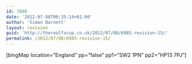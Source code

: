 ```yaml
---
id: 7000
date: '2012-07-08T00:35:14+01:00'
author: 'Simon Barnett'
layout: revision
guid: 'http://therealfacup.co.uk/2012/07/08/6985-revision-15/'
permalink: /2012/07/08/6985-revision-15/
---
```


\[bingMap location=”England” pp=”false” pp1=”SW2 1PN” pp2=”HP13 7PJ”\]